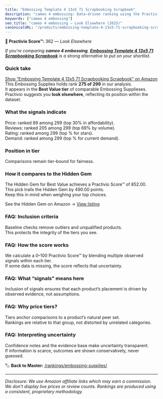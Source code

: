 ```yaml
---
title: "Embossing Template 4 13x5 71 Scrapbooking Scrapbook"
description: "cameo 4 embossing: Data-driven ranking using the Practivio Score™. Positioned by quality, value, demand, findability, momentum."
keywords: ["cameo 4 embossing"]
seo_title: "cameo 4 embossing — Look Elsewhere (2025)"
canonicalURL: "/products/embossing-template-4-13x5-71-scrapbooking-scrapbook-B0F3VWWY68/"
---
```


**🚫 Practivio Score™:** 362 — _Look Elsewhere_


*If you're comparing **cameo 4 embossing**, **[Embossing Template 4 13x5 71 Scrapbooking Scrapbook](https://www.amazon.com/dp/B0F3VWWY68?tag=practivio-20)** is a strong alternative to put on your shortlist.*
### Quick take
[Shop “Embossing Template 4 13x5 71 Scrapbooking Scrapbook” on Amazon](https://www.amazon.com/dp/B0F3VWWY68?tag=practivio-20)
This Embossing Supplies holds rank **275 of 299** in our analysis.  
It appears in the **Best Value tier** of comparable Embossing Supplieses.  
Practivio suggests you **look elsewhere**, reflecting its position within the dataset.

### What the signals indicate
Price: ranked 89 among 299 (top 30% in affordability).  
Reviews: ranked 205 among 299 (top 69% by volume).  
Rating: ranked  among 299 (top % for stars).  
Demand: ranked  among 299 (top % for current demand).

### Position in tier
Comparisons remain tier-bound for fairness.

### How it compares to the Hidden Gem
The Hidden Gem for Best Value achieves a Practivio Score™ of 852.00.  
This pick trails the Hidden Gem by 490.00 points.  
Keep this in mind when weighing your top choices.  

See the Hidden Gem on Amazon → [View listing](https://www.amazon.com/dp/B095HXH34C?tag=practivio-20)

### FAQ: Inclusion criteria
Baseline checks remove outliers and unqualified products.  
This protects the integrity of the tiers you see.

### FAQ: How the score works
We calculate a 0–100 Practivio Score™ by blending multiple observed signals within each tier.  
If some data is missing, the score reflects that uncertainty.

### FAQ: What “signals” means here
Inclusion of signals ensures that each product’s placement is driven by observed evidence, not assumptions.

### FAQ: Why price tiers?
Tiers anchor comparisons to a product’s natural peer set.  
Rankings are relative to that group, not distorted by unrelated categories.

### FAQ: Interpreting uncertainty
Confidence notes and the evidence base make uncertainty transparent.  
If information is scarce, outcomes are shown conservatively, never guessed.


🏷️ **Back to Master:** [/rankings/embossing-supplies/](/rankings/embossing-supplies/)

---
_Disclosure: We use Amazon affiliate links which may earn a commission. We don’t display live prices or review counts. Rankings are produced using a consistent, proprietary methodology._
